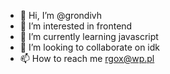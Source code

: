 - 👋 Hi, I’m @grondivh
- 👀 I’m interested in frontend
- 🌱 I’m currently learning javascript
- 💞️ I’m looking to collaborate on idk
- 📫 How to reach me rgox@wp.pl

